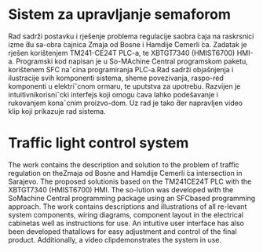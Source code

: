 # Sistem za upravljanje semaforom

Rad sadrži postavku i rješenje problema regulacije saobra ́caja na raskrsnici izme ̄du sa-obra ́cajnica Zmaja od Bosne i Hamdije ́Cemerli ́ca. Zadatak je rješen korištenjem TM241-CE24T PLC-a, te XBTGT7340 (HMIST6700) HMI-a.  Programski kod napisan je u So-MAchine  Central  programskom  paketu,  korištenem  SFC  naˇcina  programiranja  PLC-a.Rad sadrži objašnjenja i ilustracije svih komponenti sistema, sheme povezivanja, raspo-red komponenti u elektriˇcnom ormaru,  te uputstva za upotrebu.   Razvijen je intuitivnikorisniˇcki interfejs koji omogu ́cava lahko podešavanje i rukovanjem konaˇcnim proizvo-dom. Uz rad je tako ̄der napravljen video klip koji prikazuje rad sistema.

# Traffic light control system

The work contains the description and solution to the problem of traffic regulation on theZmaja od Bosne and Hamdije ́Cemerli ́ca intersection in Sarajevo. The proposed solutionis based on the TM241CE24T PLC with the XBTGT7340 (HMIST6700) HMI. The so-lution was developed with the SoMachine Central programming package using an SFCbased programming approach. The work contains descriptions and illustrations of all re-levant system components, wiring diagrams, component layout in the electrical cabinetas well as instructions for use.  An intuitive user interface has also been developed thatallows for easy adjustment and control of the final product.  Additionally, a video clipdemonstrates the system in use.
